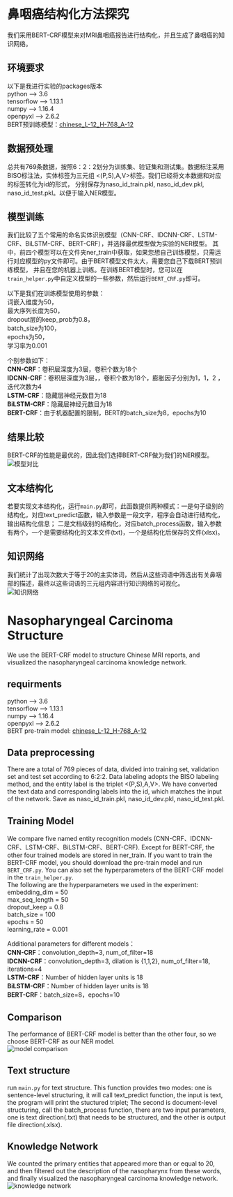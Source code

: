 # 鼻咽癌结构化方法探究
我们采用BERT-CRF模型来对MRI鼻咽癌报告进行结构化，并且生成了鼻咽癌的知识网络。
## 环境要求
以下是我进行实验的packages版本  
python --> 3.6  
tensorflow --> 1.13.1  
numpy --> 1.16.4  
openpyxl --> 2.6.2  
BERT预训练模型：[chinese_L-12_H-768_A-12](https://storage.googleapis.com/bert_models/2018_11_03/chinese_L-12_H-768_A-12.zip)

## 数据预处理
总共有769条数据，按照6：2：2划分为训练集、验证集和测试集。数据标注采用BISO标注法，实体标签为三元组 <(P,S),A,V>标签。我们已经将文本数据和对应的标签转化为id的形式，
分别保存为naso_id_train.pkl, naso_id_dev.pkl, naso_id_test.pkl。以便于输入NER模型。
## 模型训练
我们比较了五个常用的命名实体识别模型（CNN-CRF、IDCNN-CRF、LSTM-CRF、BiLSTM-CRF、BERT-CRF），并选择最优模型做为实验的NER模型。
其中，前四个模型可以在文件夹ner_train中获取，如果您想自己训练模型，只需运行对应模型的py文件即可。由于BERT模型文件太大，需要您自己下载BERT预训练模型，
并且在您的机器上训练。在训练BERT模型时，您可以在`train_helper.py`中自定义模型的一些参数，然后运行`BERT_CRF.py`即可。  

以下是我们在训练模型使用的参数：  
词嵌入维度为50，  
最大序列长度为50，  
dropout层的keep_prob为0.8，  
batch_size为100，  
epochs为50，  
学习率为0.001

个别参数如下：  
**CNN-CRF**：卷积层深度为3层，卷积个数为18个  
**IDCNN-CRF**：卷积层深度为3层，，卷积个数为18个，膨胀因子分别为1，1，2 ，迭代次数为4  
**LSTM-CRF**：隐藏层神经元数目为18  
**BiLSTM-CRF**：隐藏层神经元数目为18  
**BERT-CRF**：由于机器配置的限制，BERT的batch_size为8，epochs为10
## 结果比较
BERT-CRF的性能是最优的，因此我们选择BERT-CRF做为我们的NER模型。  
![模型对比](https://github.com/saynHuang/npc_structure/raw/main/data/model%20comparison.png)
## 文本结构化
若要实现文本结构化，运行`main.py`即可，此函数提供两种模式：一是句子级别的结构化，对应text_predict函数，输入参数是一段文字，程序会自动进行结构化，输出结构化信息；
二是文档级别的结构化，对应batch_process函数，输入参数有两个，一个是需要结构化的文本文件(txt)，一个是结构化后保存的文件(xlsx)。
## 知识网络
我们统计了出现次数大于等于20的主实体词，然后从这些词语中筛选出有关鼻咽部的描述，最终以这些词语的三元组内容进行知识网络的可视化。  
![知识网络](https://github.com/saynHuang/npc_structure/raw/main/data/knowledge%20network.png)



# Nasopharyngeal Carcinoma Structure
We use the BERT-CRF model to structure Chinese MRI reports, and visualized the nasopharyngeal carcinoma knowledge network.
## requirments
python --> 3.6  
tensorflow --> 1.13.1  
numpy --> 1.16.4  
openpyxl --> 2.6.2  
BERT pre-train model: [chinese_L-12_H-768_A-12](https://storage.googleapis.com/bert_models/2018_11_03/chinese_L-12_H-768_A-12.zip)
## Data preprocessing
There are a total of 769 pieces of data, divided into training set, validation set and test set according to 6:2:2. 
Data labeling adopts the BISO labeling method, and the entity label is the triplet <(P,S),A,V>. 
We have converted the text data and corresponding labels into the id, which matches the input of the network.
Save as naso_id_train.pkl, naso_id_dev.pkl, naso_id_test.pkl.
## Training Model
We compare five named entity recognition models (CNN-CRF、IDCNN-CRF、LSTM-CRF、BiLSTM-CRF、BERT-CRF). 
Except for BERT-CRF, the other four trained models are stored in ner_train. If you want to train the BERT-CRF model, 
you should download the pre-train model and run `BERT_CRF.py`. 
You can also set the hyperparameters of the BERT-CRF model in the `train_helper.py`.  
The following are the hyperparameters we used in the experiment:  
embedding_dim = 50  
max_seq_length = 50  
dropout_keep = 0.8  
batch_size = 100  
epochs = 50  
learning_rate = 0.001  

Additional parameters for different models：  
**CNN-CRF**：convolution_depth=3, num_of_filter=18  
**IDCNN-CRF**：convolution_depth=3, dilation is {1,1,2}, num_of_filter=18, iterations=4  
**LSTM-CRF**：Number of hidden layer units is 18   
**BiLSTM-CRF**：Number of hidden layer units is 18  
**BERT-CRF**：batch_size=8，epochs=10

## Comparison
The performance of BERT-CRF model is better than the other four, so we choose BERT-CRF as our NER model.  
![model comparison](https://github.com/saynHuang/npc_structure/raw/main/data/model%20comparison.png)

## Text structure
run `main.py` for text structure. This function provides two modes: one is sentence-level structuring, 
it will call text_predict function, the input is text, the program will print the stuctured triplet;
The second is document-level structuring, call the batch_process function, there are two input parameters, 
one is text direction(.txt) that needs to be structured, and the other is output file direction(.xlsx).
## Knowledge Network
We counted the primary entities that appeared more than or equal to 20, and then filtered out the description of the nasopharynx from these words, 
and finally visualized the nasopharyngeal carcinoma knowledge network.  
![knowledge network](https://github.com/saynHuang/npc_structure/raw/main/data/knowledge%20network.png)


